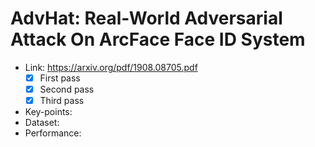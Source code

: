 # AdvHat: Real-World Adversarial Attack On ArcFace Face ID System

- Link: https://arxiv.org/pdf/1908.08705.pdf
  - [x] First pass
  - [x] Second pass
  - [x] Third pass
- Key-points:
- Dataset:
- Performance:
